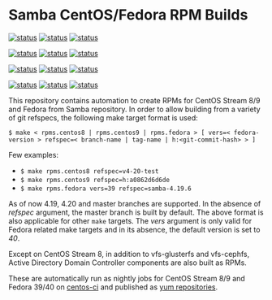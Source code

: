 # Samba CentOS/Fedora RPM Builds

[![status](<https://jenkins-samba.apps.ocp.cloud.ci.centos.org/buildStatus/icon?job=samba_build-rpms-fedora39-master&subject=master / Fedora 39>)](https://jenkins-samba.apps.ocp.cloud.ci.centos.org/job/samba_build-rpms-fedora39-master/) [![status](<https://jenkins-samba.apps.ocp.cloud.ci.centos.org/buildStatus/icon?job=samba_build-rpms-fedora39-v4-19-test&subject=v4-19-test / Fedora 39>)](https://jenkins-samba.apps.ocp.cloud.ci.centos.org/job/samba_build-rpms-fedora39-v4-19-test/) [![status](<https://jenkins-samba.apps.ocp.cloud.ci.centos.org/buildStatus/icon?job=samba_build-rpms-fedora39-v4-20-test&subject=v4-20-test / Fedora 39>)](https://jenkins-samba.apps.ocp.cloud.ci.centos.org/job/samba_build-rpms-fedora39-v4-20-test/)

[![status](<https://jenkins-samba.apps.ocp.cloud.ci.centos.org/buildStatus/icon?job=samba_build-rpms-fedora40-master&subject=master / Fedora 40>)](https://jenkins-samba.apps.ocp.cloud.ci.centos.org/job/samba_build-rpms-fedora40-master/) [![status](<https://jenkins-samba.apps.ocp.cloud.ci.centos.org/buildStatus/icon?job=samba_build-rpms-fedora40-v4-19-test&subject=v4-19-test / Fedora 40>)](https://jenkins-samba.apps.ocp.cloud.ci.centos.org/job/samba_build-rpms-fedora40-v4-19-test/) [![status](<https://jenkins-samba.apps.ocp.cloud.ci.centos.org/buildStatus/icon?job=samba_build-rpms-fedora40-v4-20-test&subject=v4-20-test / Fedora 40>)](https://jenkins-samba.apps.ocp.cloud.ci.centos.org/job/samba_build-rpms-fedora40-v4-20-test/)

[![status](<https://jenkins-samba.apps.ocp.cloud.ci.centos.org/buildStatus/icon?job=samba_build-rpms-centos8-master&subject=master / CentOS 8>)](https://jenkins-samba.apps.ocp.cloud.ci.centos.org/job/samba_build-rpms-centos8-master/) [![status](<https://jenkins-samba.apps.ocp.cloud.ci.centos.org/buildStatus/icon?job=samba_build-rpms-centos8-v4-19-test&subject=v4-19-test / CentOS 8>)](https://jenkins-samba.apps.ocp.cloud.ci.centos.org/job/samba_build-rpms-centos8-v4-19-test/) [![status](<https://jenkins-samba.apps.ocp.cloud.ci.centos.org/buildStatus/icon?job=samba_build-rpms-centos8-v4-20-test&subject=v4-20-test / CentOS 8>)](https://jenkins-samba.apps.ocp.cloud.ci.centos.org/job/samba_build-rpms-centos8-v4-20-test/)

[![status](<https://jenkins-samba.apps.ocp.cloud.ci.centos.org/buildStatus/icon?job=samba_build-rpms-centos9-master&subject=master / CentOS 9>)](https://jenkins-samba.apps.ocp.cloud.ci.centos.org/job/samba_build-rpms-centos9-master/) [![status](<https://jenkins-samba.apps.ocp.cloud.ci.centos.org/buildStatus/icon?job=samba_build-rpms-centos9-v4-19-test&subject=v4-19-test / CentOS 9>)](https://jenkins-samba.apps.ocp.cloud.ci.centos.org/job/samba_build-rpms-centos9-v4-19-test/) [![status](<https://jenkins-samba.apps.ocp.cloud.ci.centos.org/buildStatus/icon?job=samba_build-rpms-centos9-v4-20-test&subject=v4-20-test / CentOS 9>)](https://jenkins-samba.apps.ocp.cloud.ci.centos.org/job/samba_build-rpms-centos9-v4-20-test/)

This repository contains automation to create RPMs for CentOS Stream 8/9 and
Fedora from Samba repository. In order to allow building from a variety of git
refspecs, the following make target format is used:

`$ make < rpms.centos8 | rpms.centos9 | rpms.fedora > [ vers=< fedora-version > refspec=< branch-name | tag-name | h:<git-commit-hash> > ]`

Few examples:

- `$ make rpms.centos8 refspec=v4-20-test`
- `$ make rpms.centos9 refspec=h:a0862d6d6de`
- `$ make rpms.fedora vers=39 refspec=samba-4.19.6`

As of now 4.19, 4.20 and master branches are supported. In the absence of
*refspec* argument, the master branch is built by default. The above format is
also applicable for other `make` targets. The *vers* argument is only valid for
Fedora related make targets and in its absence, the default version is
set to *40*.

Except on CentOS Stream 8, in addition to vfs-glusterfs and vfs-cephfs, Active
Directory Domain Controller components are also built as RPMs.

These are automatically run as nightly jobs for CentOS Stream 8/9 and
Fedora 39/40 on [centos-ci](https://jenkins-samba.apps.ocp.cloud.ci.centos.org/view/RPM)
and published as [yum repositories](https://artifacts.ci.centos.org/samba/pkgs/).
